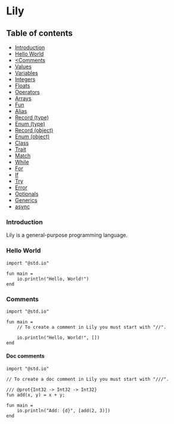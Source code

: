 # Lily

## Table of contents

- <a href="#introduction">Introduction</a>
- <a href="#hello-world">Hello World</a>
- <a href="#comments"><Comments</a>
- <a href="#values">Values</a>
- <a href="#variables">Variables</a>
- <a href="#integers">Integers</a>
- <a href="#floats">Floats</a>
- <a href="#operators">Operators</a>
- <a href="#arrays">Arrays</a>
- <a href="#fun">Fun</a>
- <a href="#alias">Alias</a>
- <a href="#record-type">Record (type)</a>
- <a href="#enum-type">Enum (type)</a>
- <a href="#record-object">Record (object)</a>
- <a href="#enum-object">Enum (object)</a>
- <a href="#class">Class</a>
- <a href="#trait">Trait</a>
- <a href="#match">Match</a>
- <a href="#while">While</a>
- <a href="#for">For</a>
- <a href="#if">If</a>
- <a href="#try">Try</a>
- <a href="#error">Error</a>
- <a href="#optionals">Optionals</a>
- <a href="#generics">Generics</a>
- <a href="#async">async</a>

<section id="introduction">

### Introduction

Lily is a general-purpose programming language.

</section>

<section id="hello-world">

### Hello World

```lily
import "@std.io"

fun main =
	io.println("Hello, World!")
end
```

</section>

<section id="comments">

### Comments

```lily
import "@std.io"

fun main =
	// To create a comment in Lily you must start with "//".

	io.println("Hello, World!", [])
end
```

#### Doc comments

```lily
import "@std.io"

// To create a doc comment in Lily you must start with "///".

/// @prot{Int32 -> Int32 -> Int32}
fun add(x, y) = x + y;

fun main =
	io.println("Add: {d}", [add(2, 3)])
end
```

</section>
